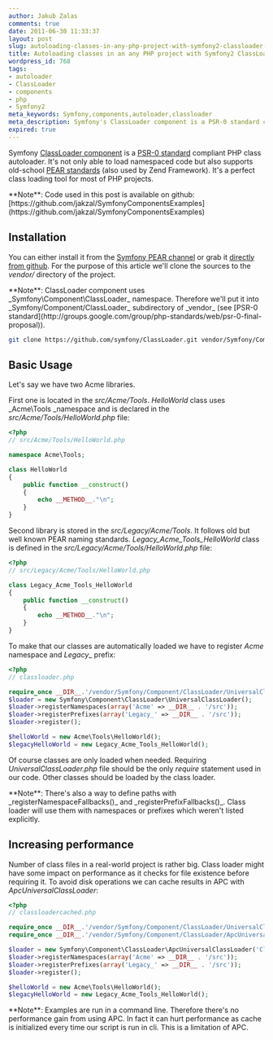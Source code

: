 ```yaml
---
author: Jakub Zalas
comments: true
date: 2011-06-30 11:33:37
layout: post
slug: autoloading-classes-in-any-php-project-with-symfony2-classloader-component
title: Autoloading classes in an any PHP project with Symfony2 ClassLoader component
wordpress_id: 768
tags:
- autoloader
- ClassLoader
- components
- php
- Symfony2
meta_keywords: Symfony,components,autoloader,classloader
meta_description: Symfony's ClassLoader component is a PSR-0 standard compliant PHP class autoloader.
expired: true
---
```


Symfony [ClassLoader component](https://github.com/symfony/ClassLoader) is a [PSR-0 standard](http://groups.google.com/group/php-standards/web/psr-0-final-proposal) compliant PHP class autoloader. It's not only able to load namespaced code but also supports old-school [PEAR standards](http://pear.php.net/manual/en/standards.naming.php) (also used by Zend Framework). It's a perfect class loading tool for most of PHP projects.

<div class="alert alert-warning" markdown="1">
**Note**: Code used in this post is available on github: [https://github.com/jakzal/SymfonyComponentsExamples](https://github.com/jakzal/SymfonyComponentsExamples)
</div>


## Installation


You can either install it from the [Symfony PEAR channel](http://pear.symfony.com/) or grab it [directly from github](https://github.com/symfony/ClassLoader). For the purpose of this article we'll clone the sources to the _vendor/_ directory of the project.

<div class="alert alert-warning" markdown="1">
**Note**: ClassLoader component uses _Symfony\Component\ClassLoader_ namespace. Therefore we'll put it into _Symfony/Component/ClassLoader_ subdirectory of _vendor_ (see [PSR-0 standard](http://groups.google.com/group/php-standards/web/psr-0-final-proposal)).
</div>

    
```bash
git clone https://github.com/symfony/ClassLoader.git vendor/Symfony/Component/ClassLoader
```




## Basic Usage


Let's say we have two Acme libraries.

First one is located in the  _src/Acme/Tools_. _HelloWorld_ class uses _Acme\Tools _namespace and is declared in the _src/Acme/Tools/HelloWorld.php_ file:

    
```php
<?php
// src/Acme/Tools/HelloWorld.php

namespace Acme\Tools;

class HelloWorld
{
    public function __construct()
    {
        echo __METHOD__."\n";
    }
}
```


Second library is stored in the _src/Legacy/Acme/Tools_. It follows old but well known PEAR naming standards. *Legacy_Acme_Tools_HelloWorld* class is defined in the _src/Legacy/Acme/Tools/HelloWorld.php_ file:

    
```php
<?php
// src/Legacy/Acme/Tools/HelloWorld.php

class Legacy_Acme_Tools_HelloWorld
{
    public function __construct()
    {
        echo __METHOD__."\n";
    }
}
```


To make that our classes are automatically loaded we have to register _Acme_ namespace and _Legacy__ prefix:

    
```php
<?php
// classloader.php

require_once __DIR__.'/vendor/Symfony/Component/ClassLoader/UniversalClassLoader.php';
$loader = new Symfony\Component\ClassLoader\UniversalClassLoader();
$loader->registerNamespaces(array('Acme' => __DIR__ . '/src'));
$loader->registerPrefixes(array('Legacy_' => __DIR__ . '/src'));
$loader->register();

$helloWorld = new Acme\Tools\HelloWorld();
$legacyHelloWorld = new Legacy_Acme_Tools_HelloWorld();
```


Of course classes are only loaded when needed. Requiring _UniversalClassLoader.php_ file should be the only _require_ statement used in our code. Other classes should be loaded by the class loader.

<div class="alert alert-warning" markdown="1">
**Note**: There's also a way to define paths with _registerNamespaceFallbacks()_ and _registerPrefixFallbacks()_. Class loader will use them with namespaces or prefixes which weren't listed explicitly.
</div>


## Increasing performance


Number of class files in a real-world project is rather big. Class loader might have some impact on performance as it checks for file existence before requiring it. To avoid disk operations we can cache results in APC with _ApcUniversalClassLoader_:

    
```php
<?php
// classloadercached.php

require_once __DIR__.'/vendor/Symfony/Component/ClassLoader/UniversalClassLoader.php';
require_once __DIR__.'/vendor/Symfony/Component/ClassLoader/ApcUniversalClassLoader.php';

$loader = new Symfony\Component\ClassLoader\ApcUniversalClassLoader('ClassLoader');
$loader->registerNamespaces(array('Acme' => __DIR__ . '/src'));
$loader->registerPrefixes(array('Legacy_' => __DIR__ . '/src'));
$loader->register();

$helloWorld = new Acme\Tools\HelloWorld();
$legacyHelloWorld = new Legacy_Acme_Tools_HelloWorld();
```


<div class="alert alert-warning" markdown="1">
**Note**: Examples are run in a command line. Therefore there's no performance gain from using APC. In fact it can hurt performance as cache is initialized every time our script is run in cli. This is a limitation of APC.
</div>
